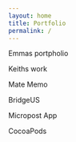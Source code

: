 ```yaml
---
layout: home
title: Portfolio
permalink: /
---
```


Emmas portpholio

Keiths work

Mate Memo

BridgeUS

Micropost App

CocoaPods
